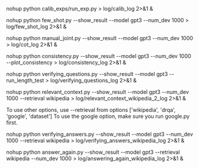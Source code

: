 <!-- REPRODUCE CALIBERATOR -->
nohup python calib_exps/run_exp.py > log/calib_log 2>&1 &

<!-- 1. FEW-SHOT -->
nohup python few_shot.py --show_result --model gpt3 --num_dev 1000 > log/few_shot_log 2>&1 &

<!-- 1. EXPLAIN AND PREDICT -->
nohup python manual_joint.py --show_result --model gpt3 --num_dev 1000 > log/cot_log 2>&1 &

<!-- 1. EXPLAIN AND PREDICT + CONSISTENCY -->
nohup python consistency.py --show_result --model gpt3 --num_dev 1000 --plot_consistency > log/consistency_log 2>&1 &

<!-- 2. GENERATE VERIFYING QUESTIONS -->
nohup python verifying_questions.py --show_result --model gpt3 --run_length_test > log/verifying_questions_log 2>&1 &

<!-- 3. RETRIEVE CONTEXT -->
nohup python relevant_context.py --show_result --model gpt3 --num_dev 1000 --retrieval wikipedia > log/relevant_context_wikipedia_2_log 2>&1 &

To use other options, use --retrieval from options ['wikipedia', 'drqa', 'google', 'dataset']
To use the google option, make sure you run google.py first.

<!-- 4. GENERATE VERIFYING ANSWERS -->
nohup python verifying_answers.py --show_result --model gpt3 --num_dev 1000 --retrieval wikipedia > log/verifying_answers_wikipedia_log 2>&1 &

<!-- 5. ANSWERING AGAIN -->
nohup python answer_again.py --show_result --model gpt3 --retrieval wikipedia --num_dev 1000 > log/answering_again_wikipedia_log 2>&1 &